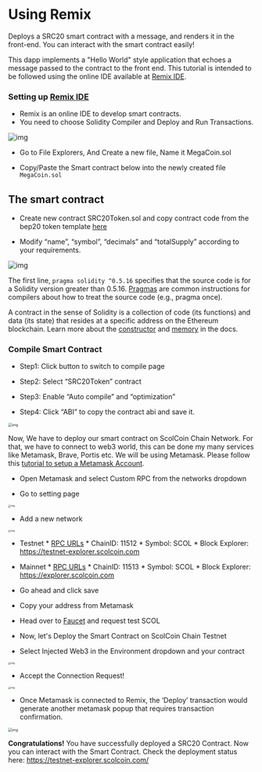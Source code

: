 # Using Remix

Deploys a SRC20 smart contract with a message, and renders it in the front-end. You can interact with the smart contract easily!

This dapp implements a "Hello World" style application that echoes a message passed to the contract to the front end. This tutorial is intended to be followed using the online IDE available at [Remix IDE](https://remix.ethereum.org/).

### Setting up [Remix IDE](https://remix.ethereum.org/)

- Remix is an online IDE to develop smart contracts.
- You need to choose Solidity Compiler and Deploy and Run Transactions.

![img](/assets/remix/0.png)

- Go to File Explorers, And Create a new file, Name it MegaCoin.sol



- Copy/Paste the Smart contract below into the newly created file `MegaCoin.sol`

## The smart contract

- Create new contract SRC20Token.sol and copy contract code from the bep20 token template [here](https://docs.scolcoin.com/smart-chain/developer/SCR20.html)

- Modify “name”, “symbol”, “decimals” and “totalSupply” according to your requirements.

![img](/assets/remix/1.png)

The first line, `pragma solidity ^0.5.16` specifies that the source code is for a Solidity version greater than 0.5.16. [Pragmas](https://solidity.readthedocs.io/en/latest/layout-of-source-files.html#pragma) are common instructions for compilers about how to treat the source code (e.g., pragma once).

A contract in the sense of Solidity is a collection of code (its functions) and data (its state) that resides at a specific address on the Ethereum blockchain. Learn more about the [constructor](https://solidity.readthedocs.io/en/latest/contracts.html#constructor) and  [memory](https://solidity.readthedocs.io/en/latest/introduction-to-smart-contracts.html#storage-memory-and-the-stack) in the docs.

### Compile Smart Contract

- Step1: Click button to switch to compile page

- Step2: Select “SRC20Token” contract

- Step3: Enable “Auto compile” and “optimization”

-  Step4: Click “ABI” to copy the contract abi and save it.

<img src="/assets/remix/2.png" alt="img" style="zoom:50%;" />

Now, We have to deploy our smart contract on ScolCoin Chain Network. For that, we have to connect to web3 world, this can be done my many services like Metamask, Brave, Portis etc. We will be using Metamask. Please follow this [tutorial to setup a Metamask Account](../../wallet/metamask.md).

- Open Metamask and select Custom RPC from the networks dropdown

- Go to setting page</br>

<img src="/assets/remix/3.png" alt="img" style="zoom:33%;" />

- Add a new network</br>

<img src="/assets/remix/4.png" alt="img" style="zoom:33%;" /></br>

* Testnet
        * [RPC URLs](../rpc.md)
        * ChainID: 11512
        * Symbol: SCOL
        * Block Explorer: https://testnet-explorer.scolcoin.com

* Mainnet
        * [RPC URLs](../rpc.md)
        * ChainID: 11513
        * Symbol: SCOL
        * Block Explorer: https://explorer.scolcoin.com


- Go ahead and click save
- Copy your address from Metamask

- Head over to [Faucet](https://testnet-explorer.scolcoin.com/faucet-smart) and request test SCOL

- Now, let's Deploy the Smart Contract on ScolCoin Chain Testnet
- Select Injected Web3 in the Environment dropdown and your contract

<img src="/assets/remix/5.png" alt="img" style="zoom:33%;" />

- Accept the Connection Request!

<img src="/assets/remix/6.png" alt="img" style="zoom:33%;" />

- Once Metamask is connected to Remix, the ‘Deploy’ transaction would generate another metamask popup that requires transaction confirmation.

<img src="/assets/remix/7.png" alt="img" style="zoom:50%;" />

**Congratulations!** You have successfully deployed a SRC20 Contract. Now you can interact with the Smart Contract. Check the deployment status here: <https://testnet-explorer.scolcoin.com/>




